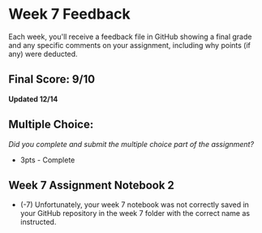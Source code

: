 # Week 7 Feedback
Each week, you'll receive a feedback file in GitHub showing a final grade and any specific comments on your assignment, including why points (if any) were deducted.


## Final Score: 9/10

**Updated 12/14**

## Multiple Choice:
_Did you complete and submit the multiple choice part of the assignment?_
* 3pts - Complete


## Week 7 Assignment Notebook 2
* (-7) Unfortunately, your week 7 notebook was not correctly saved in your GitHub repository in the week 7 folder with the correct name as instructed.

